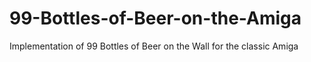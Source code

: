 # 99-Bottles-of-Beer-on-the-Amiga
Implementation of 99 Bottles of Beer on the Wall for the classic Amiga
